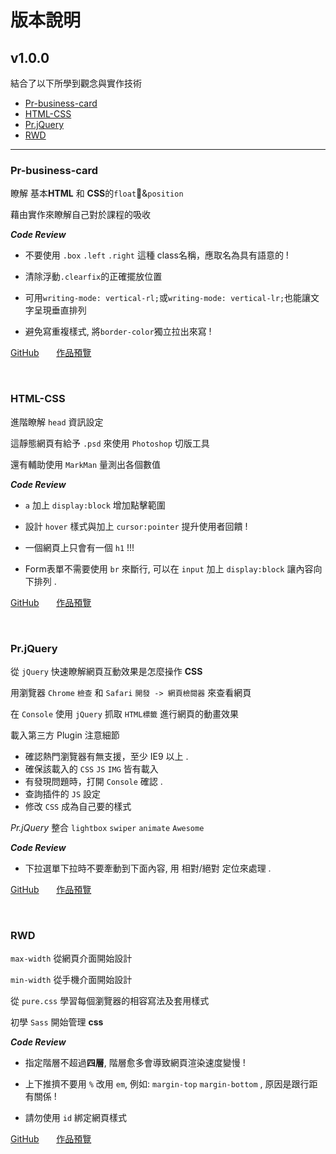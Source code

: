 # 版本說明

## v1.0.0

結合了以下所學到觀念與實作技術

- [Pr-business-card](#Pr-business-card)
- [HTML-CSS](#HTML-CSS)
- [Pr.jQuery](#Pr.jQuery)
- [RWD](#RWD)

<hr>

<h3 id="Pr-business-card"> Pr-business-card </h3>

瞭解 基本**HTML** 和 **CSS**的`float`&`position`

藉由實作來瞭解自己對於課程的吸收

***Code Review***

- 不要使用 `.box` `.left` `.right` 這種 class名稱，應取名為具有語意的 !

- 清除浮動`.clearfix`的正確擺放位置

- 可用`writing-mode: vertical-rl;`或`writing-mode: vertical-lr;`也能讓文字呈現垂直排列

- 避免寫重複樣式, 將`border-color`獨立拉出來寫 !

[GitHub](https://github.com/HedgehogKUCC/Pr-business-card) &nbsp; &nbsp; &nbsp; [作品預覽](https://hedgehogkucc.github.io/Pr-business-card/index.html)

<br>

<h3 id="HTML-CSS"> HTML-CSS </h3>

進階瞭解 `head` 資訊設定

這靜態網頁有給予 `.psd` 來使用 `Photoshop` 切版工具

還有輔助使用 `MarkMan` 量測出各個數值

***Code Review***

- `a` 加上 `display:block` 增加點擊範圍

- 設計 `hover` 樣式與加上 `cursor:pointer` 提升使用者回饋 !

- 一個網頁上只會有一個 `h1` !!!

- Form表單不需要使用 `br` 來斷行, 可以在 `input` 加上 `display:block` 讓內容向下排列 .

[GitHub](https://github.com/HedgehogKUCC/HTML-CSS) &nbsp; &nbsp; &nbsp; [作品預覽](https://hedgehogkucc.github.io/HTML-CSS/index.html)

<br>

<h3 id="Pr.jQuery"> Pr.jQuery </h3>

從 `jQuery` 快速瞭解網頁互動效果是怎麼操作 **CSS**

用瀏覽器 `Chrome` `檢查` 和 `Safari` `開發 -> 網頁檢閱器` 來查看網頁

在 `Console` 使用 `jQuery` 抓取 `HTML標籤` 進行網頁的動畫效果

載入第三方 Plugin 注意細節

- 確認熱門瀏覽器有無支援，至少 IE9 以上 .
- 確保該載入的 `CSS` `JS` `IMG` 皆有載入
- 有發現問題時，打開 `Console` 確認 .
- 查詢插件的 `JS` 設定
- 修改 `CSS` 成為自己要的樣式

*Pr.jQuery* 整合 `lightbox` `swiper` `animate` `Awesome`

***Code Review***

- 下拉選單下拉時不要牽動到下面內容, 用 相對/絕對 定位來處理 .

[GitHub](https://github.com/HedgehogKUCC/Pr-jQuery) &nbsp; &nbsp; &nbsp; [作品預覽](https://hedgehogkucc.github.io/Pr-jQuery/index.html)

<br>

<h3 id="RWD"> RWD </h3>

`max-width` 從網頁介面開始設計

`min-width` 從手機介面開始設計

從 `pure.css` 學習每個瀏覽器的相容寫法及套用樣式

初學 `Sass` 開始管理 **css**

***Code Review***

- 指定階層不超過**四層**, 階層愈多會導致網頁渲染速度變慢 !

- 上下推擠不要用 `%` 改用 `em`, 例如: `margin-top` `margin-bottom` , 原因是跟行距有關係 !

- 請勿使用 `id` 綁定網頁樣式

[GitHub](https://hedgehogkucc.github.io/RWD/index.html) &nbsp; &nbsp; &nbsp; [作品預覽](https://hedgehogkucc.github.io/RWD/index.html)



